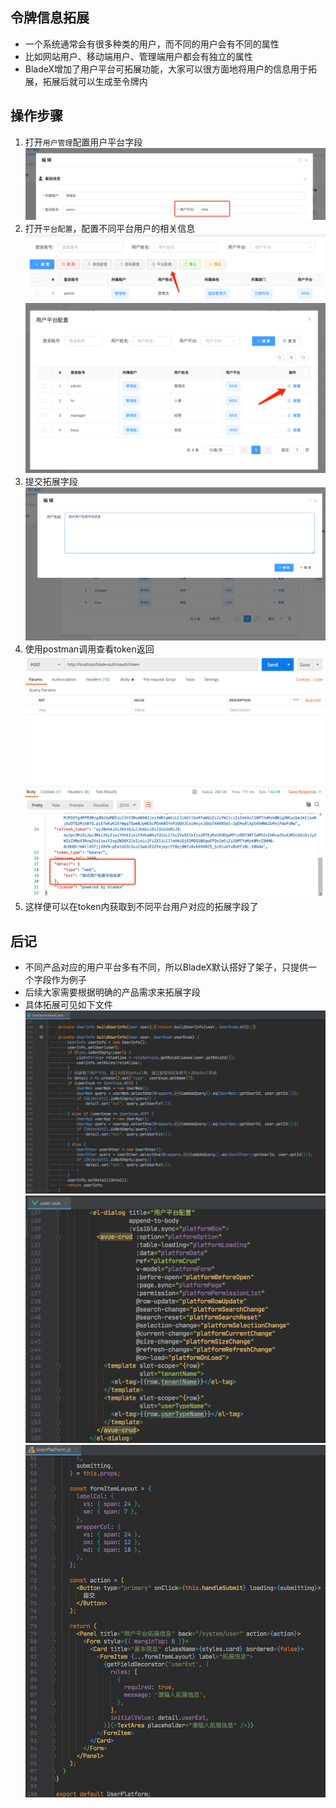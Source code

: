 ## 令牌信息拓展
* 一个系统通常会有很多种类的用户，而不同的用户会有不同的属性
* 比如网站用户、移动端用户、管理端用户都会有独立的属性
* BladeX增加了用户平台可拓展功能，大家可以很方面地将用户的信息用于拓展，拓展后就可以生成至令牌内

## 操作步骤
1. 打开`用户管理`配置用户平台字段
![](../../images/screenshot_1603943165924.png)
2. 打开`平台配置`，配置不同平台用户的相关信息
![](../../images/screenshot_1603943206641.png)
![](../../images/screenshot_1603943229644.png)
3. 提交拓展字段
![](../../images/screenshot_1603943255659.png)
4. 使用postman调用查看token返回
![](../../images/screenshot_1603943309141.png)
5. 这样便可以在token内获取到不同平台用户对应的拓展字段了

## 后记
* 不同产品对应的用户平台多有不同，所以BladeX默认搭好了架子，只提供一个字段作为例子
* 后续大家需要根据明确的产品需求来拓展字段
* 具体拓展可见如下文件
![](../../images/screenshot_1603952322191.png)
![](../../images/screenshot_1603952357828.png)
![](../../images/screenshot_1603952408478.png)


